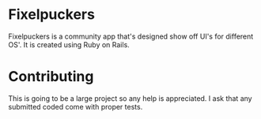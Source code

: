 Fixelpuckers
============

Fixelpuckers is a community app that's designed show off UI's for different OS'. It is created using Ruby on Rails.

Contributing
============

This is going to be a large project so any help is appreciated. I ask that any submitted coded come with proper tests.
